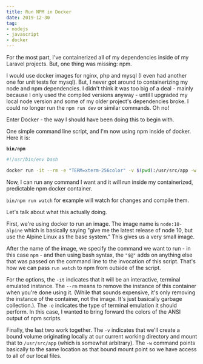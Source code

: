 ```yaml
---
title: Run NPM in Docker
date: 2019-12-30
tag:
- nodejs
- javascript
- docker
---
```

For the most part, I've containerized all of my dependencies inside of my Laravel projects. But, one thing was missing: npm.

<!--more-->

I would use docker images for nginx, php and mysql (I even had another one for unit tests for mysql).  But, I never got around to containerizing my node and npm dependencies.  I didn't think it was too big of a deal - mainly because I only used the compiled versions anyway - until I upgraded my local node version and some of my older project's dependencies broke. I could no longer run the `npm run dev` or similar commands. Oh no!

Enter Docker - the way I should have been doing this to begin with.

One simple command line script, and I'm now using npm inside of docker.  Here it is:

**`bin/npm`**
```bash
#!/usr/bin/env bash

docker run -it --rm -e "TERM=xterm-256color" -v $(pwd):/usr/src/app -w /usr/src/app node:10-alpine npm "$@"
```

Now, I can run any command I want and it will run inside my containerized, predictable npm docker container.

`bin/npm run watch` for example will watch for changes and compile them.

Let's talk about what this actually doing.

First, we're using docker to run an image.  The image name is `node:10-alpine` which is basically saying "give me the latest release of node 10, but use the Alpine Linux as the base system."  This gives us a very small image.  

After the name of the image, we specify the command we want to run - in this case `npm` - and then using bash syntax, the `"$@"` adds on anything else that was passed on the command line to the invocation of this script.  That's how we can pass `run watch` to npm from outside of the script.

For the options, the `-it` indicates that it will be an interactive, terminal emulated instance.  The `--rm` means to remove the instance of this container when you're done using it.  (While that sounds expensive, it's only removing the instance of the container, not the image.  It's just basically garbage collection.).  The `-e` indicates the type of terminal emulation it should perform.  In this case, I wanted to bring forward the colors of the ANSI output of npm scripts.

Finally, the last two work together.  The `-v` indicates that we'll create a bound volume originating locally at our current working directory and mount that to `/usr/src/app` (which is somewhat arbitrary).  The `-w` command points basically to the same location as that bound mount point so we have access to all of our local files.